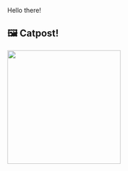 Hello there!



## 🖼️ Catpost!

<sub>
    <img src="https://cdn2.thecatapi.com/images/68.jpg" height="256">
</sub>

